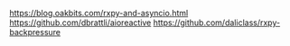 https://blog.oakbits.com/rxpy-and-asyncio.html
https://github.com/dbrattli/aioreactive
https://github.com/daliclass/rxpy-backpressure